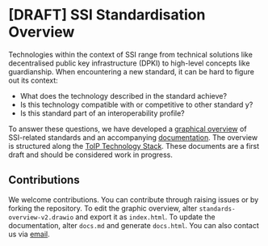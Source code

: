 #  [DRAFT] SSI Standardisation Overview

Technologies within the context of SSI range from technical solutions like decentralised public key infrastructure (DPKI) to high-level concepts like guardianship. When encountering a new standard, it can be hard to figure out its context:
-	What does the technology described in the standard achieve?
-	Is this technology compatible with or competitive to other standard y?
-	Is this standard part of an interoperability profile?

To answer these questions, we have developed a [graphical overview](https://tno-ssi-lab.github.io/standardisation-overview/) of SSI-related standards and an accompanying [documentation](https://tno-ssi-lab.github.io/standardisation-overview/docs.html). The overview is structured along the [ToIP Technology Stack](https://trustoverip.org/toip-model/). These documents are a first draft and should be considered work in progress.

## Contributions
We welcome contributions. You can contribute through raising issues or by forking the repository. To edit the graphic overview, alter ```standards-overview-v2.drawio``` and export it as ```index.html```. To update the documentation, alter ```docs.md``` and generate ```docs.html```.
You can also contact us via [email](mailto:maaike.vanleuken@tno.nl).
